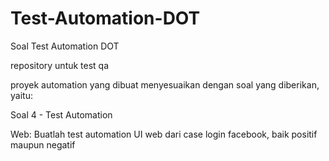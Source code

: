 # Test-Automation-DOT
Soal Test Automation DOT


repository untuk test qa

proyek automation yang dibuat menyesuaikan dengan soal yang diberikan, yaitu:

Soal 4 - Test Automation 

Web:
Buatlah test automation UI web dari case login facebook, baik positif maupun negatif
